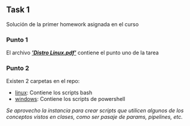 ## **Task 1**

Solución de la primer homework asignada en el curso

### **Punto 1**

El archivo **_['Distro Linux.pdf'][1]_** contiene el punto uno de la tarea

### **Punto 2**

Existen 2 carpetas en el repo:

- [linux][2]: Contiene los scripts bash
- [windows][3]: Contiene los scripts de powershell

_Se aprovecho la instancia para crear scripts que utilicen algunos de los conceptos vistos en clases, como ser pasaje de params, pipelines, etc._


[1]: Distro_Linux.pdf
[2]: linux
[3]: windows
